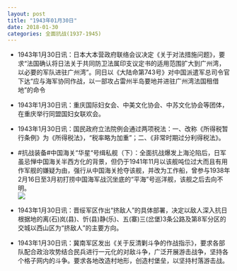 ```yaml
---
layout: post
title: "1943年01月30日"
date: 2018-01-30
categories: 全面抗战(1937-1945)
---
```


<meta name="referrer" content="no-referrer" />

- 1943年1月30日讯：日本大本营政府联络会议决定《关于对法措施问题》，要求“法国确认将日法关于共同防卫法属印支议定书的适用范围扩大到广州湾，以必要的军队进驻广州湾”。同日以《大陆命第743号》对中国派遣军总司令官下达“应与海军协同作战，以一部攻占雷州半岛要地并进驻广州湾法国租借地”的命令 

- 1943年1月30日讯：重庆国际妇女会、中美文化协会、中苏文化协会等团体，在重庆举行同盟国妇女联欢会。 

- 1943年1月30日讯：国民政府立法院例会通过两项税法：一、改称《所得税暂行条例》为《所得税法》，“税率略为加重”；二、《非常时期过分利得税法》。 

- #抗战装备#中国海关“华星“号缉私舰（下）：全面抗战爆发上海沦陷后，日军虽忌惮中国海关半西方化的背景，但仍于1941年11月以该舰吨位过大而且有用作军舰的嫌疑为由，强行从中国海关抢夺该舰，并改为工作船，曾参与1938年2月16日至3月初打捞中国海军战沉坐底的“平海”号巡洋舰，该舰之后去向不明。 <br/><img src="https://wx4.sinaimg.cn/large/aca367d8ly1fnyej52i9ij20m80flq4x.jpg" />

- 1943年1月30日讯：晋绥军区作出“挤敌人”的具体部署，决定以敌人深入抗日根据地的离(石)岚(县)、忻(县)静(乐)、五(寨)三(岔堡)3条公路及第8军分区的交城以西山区为“挤敌人”的主要方向。 

- 1943年1月30日讯：冀南军区发出《关于反清剿斗争的作战指示》，要求各部队配合政治攻势结合民兵进行一元化的对敌斗争，广泛开展游击战争，坚持各个格子网内的斗争。要求各地改造村地形，创造村堡垒，以坚持村落游击战。 

